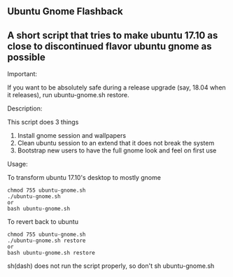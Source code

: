 Ubuntu Gnome Flashback
-----
A short script that tries to make ubuntu 17.10 as close to discontinued flavor ubuntu gnome as possible
-----
Important:

If you want to be absolutely safe during a release upgrade (say, 18.04 when it releases), run ubuntu-gnome.sh restore.

Description:

This script does 3 things
1. Install gnome session and wallpapers
2. Clean ubuntu session to an extend that it does not break the system
3. Bootstrap new users to have the full gnome look and feel on first use

Usage:

To transform ubuntu 17.10's desktop to mostly gnome

	chmod 755 ubuntu-gnome.sh
	./ubuntu-gnome.sh
	or
	bash ubuntu-gnome.sh

To revert back to ubuntu

	chmod 755 ubuntu-gnome.sh
	./ubuntu-gnome.sh restore
	or
	bash ubuntu-gnome.sh restore
	

sh(dash) does not run the script properly, so don't sh ubuntu-gnome.sh

